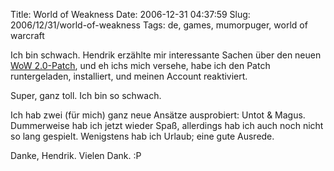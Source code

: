 Title: World of Weakness
Date: 2006-12-31 04:37:59
Slug: 2006/12/31/world-of-weakness
Tags: de, games, mumorpuger, world of warcraft


Ich bin schwach. Hendrik erzählte mir interessante Sachen über den neuen [WoW
2.0-Patch][1], und eh ichs mich versehe, habe ich den Patch runtergeladen,
installiert, und meinen Account reaktiviert.

Super, ganz toll. Ich bin so schwach.

Ich hab zwei (für mich) ganz neue Ansätze ausprobiert: Untot & Magus.
Dummerweise hab ich jetzt wieder Spaß, allerdings hab ich auch noch nicht so
lang gespielt. Wenigstens hab ich Urlaub; eine gute Ausrede.

Danke, Hendrik. Vielen Dank. :P

   [1]: http://www.wow-europe.com/de/patchnotes/patch-2010.html
